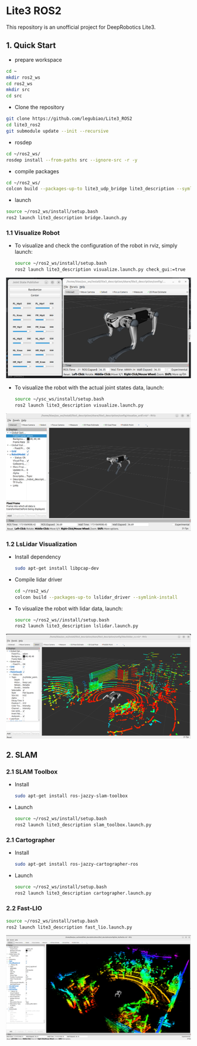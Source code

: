 # Lite3 ROS2

This repository is an unofficial project for DeepRobotics Lite3.

## 1. Quick Start

* prepare workspace

```bash
cd ~
mkdir ros2_ws
cd ros2_ws
mkdir src
cd src
```

* Clone the repository

```bash
git clone https://github.com/legubiao/Lite3_ROS2
cd lite3_ros2
git submodule update --init --recursive
```

* rosdep

```bash
cd ~/ros2_ws/
rosdep install --from-paths src --ignore-src -r -y
```

* compile packages

```bash
cd ~/ros2_ws/
colcon build --packages-up-to lite3_udp_bridge lite3_description --symlink-install
```

* launch

```bash
source ~/ros2_ws/install/setup.bash
ros2 launch lite3_description bridge.launch.py
```

### 1.1 Visualize Robot

* To visualize and check the configuration of the robot in rviz, simply launch:

  ```bash
  source ~/ros2_ws/install/setup.bash
  ros2 launch lite3_description visualize.launch.py check_gui:=true
  ```

![joints](.images/joints.png)

* To visualize the robot with the actual joint states data, launch:
  ```bash
  source ~/ysc_ws/install/setup.bash
  ros2 launch lite3_description visualize.launch.py
  ```

![odom](.images/odom.png)

### 1.2 LsLidar Visualization

* Install dependency
  ```bash
  sudo apt-get install libpcap-dev
  ```
* Compile lidar driver
  ```bash
  cd ~/ros2_ws/
  colcon build --packages-up-to lslidar_driver --symlink-install
  ```
* To visualize the robot with lidar data, launch:
  ```bash
  source ~/ros2_ws//install/setup.bash
  ros2 launch lite3_description lslidar.launch.py
  ```

![lidar](.images/lidar.png)

## 2. SLAM

### 2.1 SLAM Toolbox

* Install
  ```bash
  sudo apt-get install ros-jazzy-slam-toolbox
  ```
* Launch
  ```bash
  source ~/ros2_ws/install/setup.bash
  ros2 launch lite3_description slam_toolbox.launch.py
  ```

### 2.1 Cartographer

* Install
  ```bash
  sudo apt-get install ros-jazzy-cartographer-ros
  ```
* Launch
  ```bash
  source ~/ros2_ws/install/setup.bash
  ros2 launch lite3_description cartographer.launch.py
  ```

### 2.2 Fast-LIO

  ```bash
  source ~/ros2_ws/install/setup.bash
  ros2 launch lite3_description fast_lio.launch.py
  ```

![fastlio](.images/fast_lio.png)